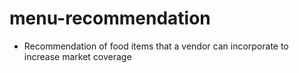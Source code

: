 # menu-recommendation

 * Recommendation of food items that a vendor can incorporate to increase market coverage